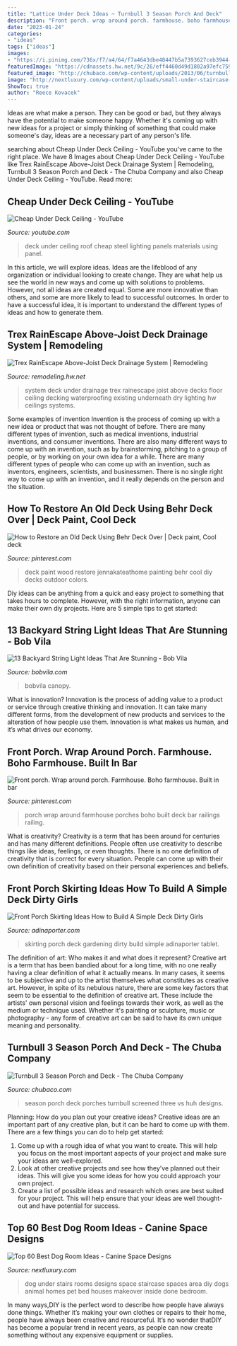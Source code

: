 ```yaml
---
title: "Lattice Under Deck Ideas ~ Turnbull 3 Season Porch And Deck"
description: "Front porch. wrap around porch. farmhouse. boho farmhouse. built in bar"
date: "2023-01-24"
categories:
- "ideas"
tags: ["ideas"]
images:
- "https://i.pinimg.com/736x/f7/a4/64/f7a4643dbe48447b5a7393627ceb3944--ferns-built-ins.jpg"
featuredImage: "https://cdnassets.hw.net/9c/26/eff4460d49d1802a97efc759adaf/tmpf803-2etmp-tcm17-612568.jpg"
featured_image: "http://chubaco.com/wp-content/uploads/2013/06/turnbull-3-season-porch-and-deck2.jpg"
image: "http://nextluxury.com/wp-content/uploads/small-under-staircase-dog-room-ideas.jpg"
ShowToc: true
author: "Reece Kovacek"
---
```



Ideas are what make a person. They can be good or bad, but they always have the potential to make someone happy. Whether it's coming up with new ideas for a project or simply thinking of something that could make someone's day, ideas are a necessary part of any person's life.

	

		
searching about Cheap Under Deck Ceiling - YouTube you've came to the right place. We have 8 Images about Cheap Under Deck Ceiling - YouTube like Trex RainEscape Above-Joist Deck Drainage System | Remodeling, Turnbull 3 Season Porch and Deck - The Chuba Company and also Cheap Under Deck Ceiling - YouTube. Read more:
		
    
## Cheap Under Deck Ceiling - YouTube

<img loading=lazy src="http://i1.ytimg.com/vi/IQNFVPICAms/maxresdefault.jpg" onerror="this.onerror=null;this.src='https://tse4.mm.bing.net/th?id=OIP.NZrqTQqr1fJJv3QdNiWeHQHaEK&amp;pid=15.1';" alt="Cheap Under Deck Ceiling - YouTube">

_Source: youtube.com_

>deck under ceiling roof cheap steel lighting panels materials using panel. 

	

In this article, we will explore ideas. Ideas are the lifeblood of any organization or individual looking to create change. They are what help us see the world in new ways and come up with solutions to problems. However, not all ideas are created equal. Some are more innovative than others, and some are more likely to lead to successful outcomes. In order to have a successful idea, it is important to understand the different types of ideas and how to generate them.

    
## Trex RainEscape Above-Joist Deck Drainage System | Remodeling

<img loading=lazy src="https://cdnassets.hw.net/9c/26/eff4460d49d1802a97efc759adaf/tmpf803-2etmp-tcm17-612568.jpg" onerror="this.onerror=null;this.src='https://tse3.mm.bing.net/th?id=OIP.K27Hzndz171VATI1yoyGFQHaFH&amp;pid=15.1';" alt="Trex RainEscape Above-Joist Deck Drainage System | Remodeling">

_Source: remodeling.hw.net_

>system deck under drainage trex rainescape joist above decks floor ceiling decking waterproofing existing underneath dry lighting hw ceilings systems. 

	

Some examples of invention
Invention is the process of coming up with a new idea or product that was not thought of before. There are many different types of invention, such as medical inventions, industrial inventions, and consumer inventions. 
There are also many different ways to come up with an invention, such as by brainstorming, pitching to a group of people, or by working on your own idea for a while. 
There are many different types of people who can come up with an invention, such as inventors, engineers, scientists, and businessmen. 
There is no single right way to come up with an invention, and it really depends on the person and the situation.

    
## How To Restore An Old Deck Using Behr Deck Over | Deck Paint, Cool Deck

<img loading=lazy src="https://i.pinimg.com/736x/19/7a/62/197a62c8b158f2e81fce9b28f10968f8.jpg" onerror="this.onerror=null;this.src='https://tse1.mm.bing.net/th?id=OIP.hfpt_NHXtL0cz7C2K_-iRwHaJ4&amp;pid=15.1';" alt="How to Restore an Old Deck Using Behr Deck Over | Deck paint, Cool deck">

_Source: pinterest.com_

>deck paint wood restore jennakateathome painting behr cool diy decks outdoor colors. 

	

Diy ideas can be anything from a quick and easy project to something that takes hours to complete. However, with the right information, anyone can make their own diy projects. Here are 5 simple tips to get started:

    
## 13 Backyard String Light Ideas That Are Stunning - Bob Vila

<img loading=lazy src="https://empire-s3-production.bobvila.com/slides/38337/original/outdoor_pool_canopy_string_lights.jpg?1594324239" onerror="this.onerror=null;this.src='https://tse2.mm.bing.net/th?id=OIP.CRGx_4fR8SYDwzUpVLkO_AHaFX&amp;pid=15.1';" alt="13 Backyard String Light Ideas That Are Stunning - Bob Vila">

_Source: bobvila.com_

>bobvila canopy. 

	

What is innovation?
Innovation is the process of adding value to a product or service through creative thinking and innovation. It can take many different forms, from the development of new products and services to the alteration of how people use them. Innovation is what makes us human, and it’s what drives our economy.

    
## Front Porch. Wrap Around Porch. Farmhouse. Boho Farmhouse. Built In Bar

<img loading=lazy src="https://i.pinimg.com/736x/f7/a4/64/f7a4643dbe48447b5a7393627ceb3944--ferns-built-ins.jpg" onerror="this.onerror=null;this.src='https://tse3.mm.bing.net/th?id=OIP.ROANP16JybjKosBlYH-4zQHaJ3&amp;pid=15.1';" alt="Front porch. Wrap around porch. Farmhouse. Boho farmhouse. Built in bar">

_Source: pinterest.com_

>porch wrap around farmhouse porches boho built deck bar railings railing. 

	

What is creativity?
Creativity is a term that has been around for centuries and has many different definitions. People often use creativity to describe things like ideas, feelings, or even thoughts. There is no one definition of creativity that is correct for every situation. People can come up with their own definition of creativity based on their personal experiences and beliefs.

    
## Front Porch Skirting Ideas How To Build A Simple Deck Dirty Girls

<img loading=lazy src="https://www.adinaporter.com/wp-content/uploads/thon/front-porch-skirting-ideas-how-to-build-a-simple-deck-dirty-girls-gardening-pinterest-of-front-porch-skirting-ideas-1024x600.jpg" onerror="this.onerror=null;this.src='https://tse4.mm.bing.net/th?id=OIP.wuWT_pa1-MW9XD8qgMDmGwHaEV&amp;pid=15.1';" alt="Front Porch Skirting Ideas How to Build A Simple Deck Dirty Girls">

_Source: adinaporter.com_

>skirting porch deck gardening dirty build simple adinaporter tablet. 

	

The definition of art: Who makes it and what does it represent?
Creative art is a term that has been bandied about for a long time, with no one really having a clear definition of what it actually means. In many cases, it seems to be subjective and up to the artist themselves what constitutes as creative art. However, in spite of its nebulous nature, there are some key factors that seem to be essential to the definition of creative art. These include the artists' own personal vision and feelings towards their work, as well as the medium or technique used. Whether it's painting or sculpture, music or photography - any form of creative art can be said to have its own unique meaning and personality.

    
## Turnbull 3 Season Porch And Deck - The Chuba Company

<img loading=lazy src="http://chubaco.com/wp-content/uploads/2013/06/turnbull-3-season-porch-and-deck2.jpg" onerror="this.onerror=null;this.src='https://tse1.mm.bing.net/th?id=OIP.KKKsR8tradEDToTVMyvn0AHaE9&amp;pid=15.1';" alt="Turnbull 3 Season Porch and Deck - The Chuba Company">

_Source: chubaco.com_

>season porch deck porches turnbull screened three vs huh designs. 

	

Planning: How do you plan out your creative ideas?
Creative ideas are an important part of any creative plan, but it can be hard to come up with them. 
There are a few things you can do to help get started:

1. Come up with a rough idea of what you want to create. This will help you focus on the most important aspects of your project and make sure your ideas are well-explored. 
2. Look at other creative projects and see how they’ve planned out their ideas. This will give you some ideas for how you could approach your own project. 
3. Create a list of possible ideas and research which ones are best suited for your project. This will help ensure that your ideas are well thought-out and have potential for success.

    
## Top 60 Best Dog Room Ideas - Canine Space Designs

<img loading=lazy src="http://nextluxury.com/wp-content/uploads/small-under-staircase-dog-room-ideas.jpg" onerror="this.onerror=null;this.src='https://tse2.mm.bing.net/th?id=OIP.NZxcFtEpXnfQlHOtxdCP_AAAAA&amp;pid=15.1';" alt="Top 60 Best Dog Room Ideas - Canine Space Designs">

_Source: nextluxury.com_

>dog under stairs rooms designs space staircase spaces area diy dogs animal homes pet bed houses makeover inside done bedroom. 

	

In many ways,DIY is the perfect word to describe how people have always done things. Whether it’s making your own clothes or repairs to their home, people have always been creative and resourceful. It’s no wonder thatDIY has become a popular trend in recent years, as people can now create something without any expensive equipment or supplies.

